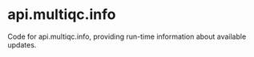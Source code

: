 # api.multiqc.info
Code for api.multiqc.info, providing run-time information about available updates.
